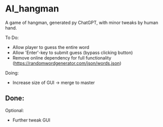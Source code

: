 # AI_hangman
A game of hangman, generated py ChatGPT, with minor tweaks by human hand.

To Do:
  + Allow player to guess the entire word
  + Allow 'Enter'-key to submit guess (bypass clicking button)
  + Remove online dependency for full functionality (https://randomwordgenerator.com/json/words.json)

Doing:
  + Increase size of GUI -> merge to master

Done:
  -

Optional:
  - Further tweak GUI
